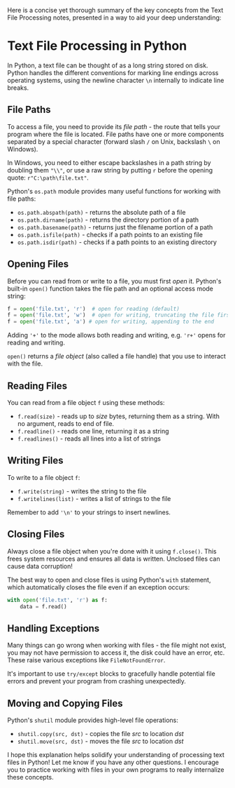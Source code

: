 Here is a concise yet thorough summary of the key concepts from the Text File Processing notes, presented in a way to aid your deep understanding:

# Text File Processing in Python

In Python, a text file can be thought of as a long string stored on disk. Python handles the different conventions for marking line endings across operating systems, using the newline character `\n` internally to indicate line breaks.

## File Paths
To access a file, you need to provide its *file path* - the route that tells your program where the file is located. File paths have one or more components separated by a special character (forward slash `/` on Unix, backslash `\` on Windows). 

In Windows, you need to either escape backslashes in a path string by doubling them `"\\"`, or use a raw string by putting `r` before the opening quote: `r"C:\path\file.txt"`.

Python's `os.path` module provides many useful functions for working with file paths:

- `os.path.abspath(path)` - returns the absolute path of a file
- `os.path.dirname(path)` - returns the directory portion of a path  
- `os.path.basename(path)` - returns just the filename portion of a path
- `os.path.isfile(path)` - checks if a path points to an existing file
- `os.path.isdir(path)` - checks if a path points to an existing directory

## Opening Files
Before you can read from or write to a file, you must first *open* it. Python's built-in `open()` function takes the file path and an optional access mode string:

```python
f = open('file.txt', 'r')  # open for reading (default) 
f = open('file.txt', 'w')  # open for writing, truncating the file first
f = open('file.txt', 'a') # open for writing, appending to the end
```

Adding `'+'` to the mode allows both reading and writing, e.g. `'r+'` opens for reading and writing.

`open()` returns a *file object* (also called a file handle) that you use to interact with the file. 

## Reading Files
You can read from a file object `f` using these methods:

- `f.read(size)` - reads up to *size* bytes, returning them as a string. With no argument, reads to end of file.  
- `f.readline()` - reads one line, returning it as a string
- `f.readlines()` - reads all lines into a list of strings

## Writing Files  
To write to a file object `f`:

- `f.write(string)` - writes the string to the file
- `f.writelines(list)` - writes a list of strings to the file

Remember to add `'\n'` to your strings to insert newlines.

## Closing Files 
Always close a file object when you're done with it using `f.close()`. This frees system resources and ensures all data is written. Unclosed files can cause data corruption!

The best way to open and close files is using Python's `with` statement, which automatically closes the file even if an exception occurs:

```python
with open('file.txt', 'r') as f:
    data = f.read()
```

## Handling Exceptions
Many things can go wrong when working with files - the file might not exist, you may not have permission to access it, the disk could have an error, etc. These raise various exceptions like `FileNotFoundError`. 

It's important to use `try/except` blocks to gracefully handle potential file errors and prevent your program from crashing unexpectedly.

## Moving and Copying Files
Python's `shutil` module provides high-level file operations:

- `shutil.copy(src, dst)` - copies the file *src* to location *dst*  
- `shutil.move(src, dst)` - moves the file *src* to location *dst*

I hope this explanation helps solidify your understanding of processing text files in Python! Let me know if you have any other questions. I encourage you to practice working with files in your own programs to really internalize these concepts.
